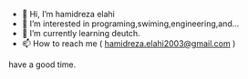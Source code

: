 - 👋 Hi, I’m hamidreza elahi
- 👀 I’m interested in programing,swiming,engineering,and...
- 🌱 I’m currently learning deutch.
- 📫 How to reach me ( hamidreza.elahi2003@gmail.com )

have a good time.
